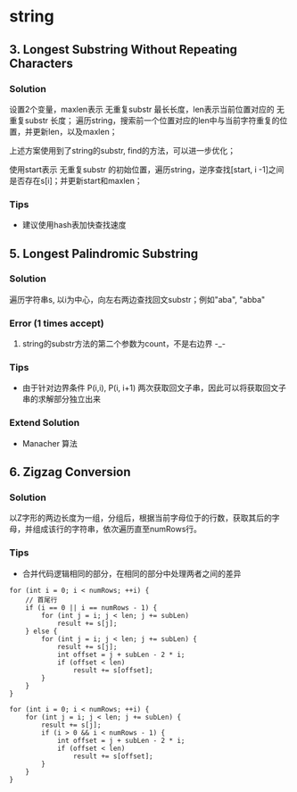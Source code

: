 # string
## 3. Longest Substring Without Repeating Characters
### Solution
设置2个变量，maxlen表示 无重复substr 最长长度，len表示当前位置对应的 无重复substr 长度；
遍历string，搜索前一个位置对应的len中与当前字符重复的位置，并更新len，以及maxlen；

上述方案使用到了string的substr, find的方法，可以进一步优化；

使用start表示 无重复substr 的初始位置，遍历string，逆序查找[start, i -1]之间是否存在s[i]；并更新start和maxlen；

### Tips
* 建议使用hash表加快查找速度

## 5. Longest Palindromic Substring
### Solution
遍历字符串s, 以i为中心，向左右两边查找回文substr；例如"aba", "abba"

### Error (1 times accept)
1. string的substr方法的第二个参数为count，不是右边界 -_-

### Tips
* 由于针对边界条件 P(i,i), P(i, i+1) 两次获取回文子串，因此可以将获取回文子串的求解部分独立出来

### Extend Solution
* Manacher 算法

## 6. Zigzag Conversion
### Solution
以Z字形的两边长度为一组，分组后，根据当前字母位于的行数，获取其后的字母，并组成该行的字符串，依次遍历直至numRows行。

### Tips
* 合并代码逻辑相同的部分，在相同的部分中处理两者之间的差异
```
for (int i = 0; i < numRows; ++i) {
    // 首尾行
    if (i == 0 || i == numRows - 1) {
        for (int j = i; j < len; j += subLen)
            result += s[j];
    } else {
        for (int j = i; j < len; j += subLen) {
            result += s[j];
            int offset = j + subLen - 2 * i;
            if (offset < len)
                result += s[offset];
        }
    }
}
```
```
for (int i = 0; i < numRows; ++i) {
    for (int j = i; j < len; j += subLen) {
        result += s[j];
        if (i > 0 && i < numRows - 1) {
            int offset = j + subLen - 2 * i;
            if (offset < len)
                result += s[offset];
        }
    }
}
```